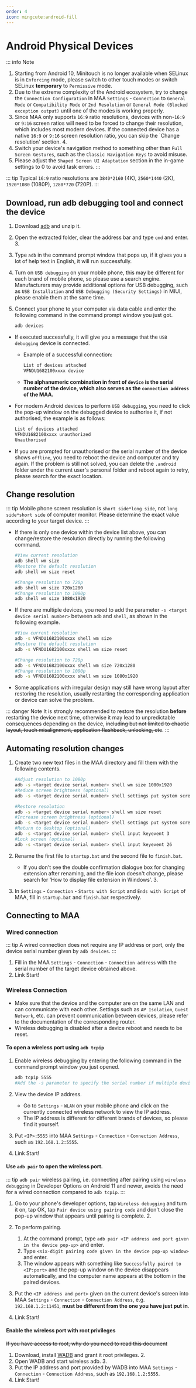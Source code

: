 ```yaml
---
order: 4
icon: mingcute:android-fill
---
```


# Android Physical Devices

::: info Note
1. Starting from Android 10, Minitouch is no longer available when SELinux is in `Enforcing` mode, please switch to other touch modes or switch SELinux **temporary** to `Permissive` mode.
2. Due to the extreme complexity of the Android ecosystem, try to change the `Connection Configuration` in MAA `Settings` - `Connection` to `General Mode` or `Compatibility Mode` or `2nd Resolution` or `General Mode (Blocked exception output)` until one of the modes is working properly.
3. Since MAA only supports `16:9` ratio resolutions, devices with non-`16:9` or `9:16` screen ratios will need to be forced to change their resolution, which includes most modern devices. If the connected device has a native `16:9` or `9:16` screen resolution ratio, you can skip the `Change resolution' section. 4.
4. Switch your device's navigation method to something other than `Full Screen Gestures`, such as the `Classic Navigation Keys` to avoid misuse.
5. Please adjust the `Shaped Screen UI Adaptation` section in the in-game settings to 0 to avoid task errors.
:::

::: tip
Typical `16:9` ratio resolutions are `3840*2160` (4K), `2560*1440` (2K), `1920*1080` (1080P), `1280*720` (720P).
:::

## Download, run adb debugging tool and connect the device

1. Download [adb](https://dl.google.com/android/repository/platform-tools-latest-windows.zip) and unzip it.
2. Open the extracted folder, clear the address bar and type `cmd` and enter. 3.
3. Type `adb` in the command prompt window that pops up, if it gives you a lot of help text in English, it will run successfully.
4. Turn on `USB debugging` on your mobile phone, this may be different for each brand of mobile phone, so please use a search engine. Manufacturers may provide additional options for USB debugging, such as `USB Installation` and `USB Debugging (Security Settings)` in MIUI, please enable them at the same time.
5. Connect your phone to your computer via data cable and enter the following command in the command prompt window you just got.

   ```bash
   adb devices
   ```

- If executed successfully, it will give you a message that the ``USB debugging`` device is connected.

  - Example of a successful connection:

    ```bash
    List of devices attached
    VFNDU1682100xxxx device
    ```

  - **The alphanumeric combination in front of `device` is the serial number of the device, which also serves as the `connection address` of the MAA.**

- For modern Android devices to perform `USB debugging`, you need to click the pop-up window on the debugged device to authorise it, if not authorised, the example is as follows:

  ```bash
  List of devices attached
  VFNDU1682100xxxx unauthorized
  Unauthorised
  ```

- If you are prompted for unauthorised or the serial number of the device shows `offline`, you need to reboot the device and computer and try again. If the problem is still not solved, you can delete the `.android` folder under the current user's personal folder and reboot again to retry, please search for the exact location.

## Change resolution

::: tip
Mobile phone screen resolution is `short side*long side`, not `long side*short side` of computer monitor. Please determine the exact value according to your target device.
:::

- If there is only one device within the device list above, you can change/restore the resolution directly by running the following command.

  ```bash
  #View current resolution
  adb shell wm size
  #Restore the default resolution
  adb shell wm size reset

  #Change resolution to 720p
  adb shell wm size 720x1280
  #Change resolution to 1080p
  adb shell wm size 1080x1920
  ```

- If there are multiple devices, you need to add the parameter `-s <target device serial number>` between `adb` and `shell`, as shown in the following example.

  ```bash
  #View current resolution
  adb -s VFNDU1682100xxxx shell wm size
  #Restore the default resolution
  adb -s VFNDU1682100xxxx shell wm size reset

  #Change resolution to 720p
  adb -s VFNDU1682100xxxx shell wm size 720x1280
  #Change resolution to 1080p
  adb -s VFNDU1682100xxxx shell wm size 1080x1920
  ```

- Some applications with irregular design may still have wrong layout after restoring the resolution, usually restarting the corresponding application or device can solve the problem.

::: danger Note
It is strongly recommended to restore the resolution **before** restarting the device next time, otherwise it may lead to unpredictable consequences depending on the device, ~~including but not limited to chaotic layout, touch misalignment, application flashback, unlocking, etc~~.
:::

## Automating resolution changes

1. Create two new text files in the MAA directory and fill them with the following contents.

   ```bash
   #Adjust resolution to 1080p
   adb -s <target device serial number> shell wm size 1080x1920
   #Reduce screen brightness (optional)
   adb -s <target device serial number> shell settings put system screen_brightness 1
   ```

   ```bash
   #Restore resolution
   adb -s <target device serial number> shell wm size reset
   #Increase screen brightness (optional)
   adb -s <target device serial number> shell settings put system screen_brightness 20
   #Return to desktop (optional)
   adb -s <target device serial number> shell input keyevent 3
   #Lock screen (optional)
   adb -s <target device serial number> shell input keyevent 26
   ```

2. Rename the first file to `startup.bat` and the second file to `finish.bat`.

   - If you don't see the double confirmation dialogue box for changing extension after renaming, and the file icon doesn't change, please search for ‘How to display file extension in Windows’. 3.

3. In `Settings` - `Connection` - `Starts with Script` and `Ends with Script` of MAA, fill in `startup.bat` and `finish.bat` respectively.

## Connecting to MAA

### Wired connection

::: tip
A wired connection does not require any IP address or port, only the device serial number given by `adb devices`.
:::

1. Fill in the MAA `Settings` - `Connection` - `Connection address` with the serial number of the target device obtained above.
2. Link Start!

### Wireless Connection

- Make sure that the device and the computer are on the same LAN and can communicate with each other. Settings such as `AP Isolation`, `Guest Network`, etc. can prevent communication between devices, please refer to the documentation of the corresponding router.
- Wireless debugging is disabled after a device reboot and needs to be reset.

#### To open a wireless port using `adb tcpip`

1. Enable wireless debugging by entering the following command in the command prompt window you just opened.

   ```bash
   adb tcpip 5555
   #Add the -s parameter to specify the serial number if multiple devices are present.
   ```

2. View the device IP address.

   - Go to `Settings` - `WLAN` on your mobile phone and click on the currently connected wireless network to view the IP address.
   - The IP address is different for different brands of devices, so please find it yourself.

3. Put `<IP>:5555` into MAA `Settings` - `Connection` - `Connection Address`, such as `192.168.1.2:5555`.
4. Link Start!

#### Use `adb pair` to open the wireless port.

::: tip
`adb pair` wireless pairing, i.e. connecting after pairing using `wireless debugging` in Developer Options on Android 11 and newer, avoids the need for a wired connection compared to `adb tcpip`.
:::

1. Go to your phone's developer options, tap `Wireless debugging` and turn it on, tap OK, tap `Pair device using pairing code` and don't close the pop-up window that appears until pairing is complete. 2.

2. To perform pairing.

   1. At the command prompt, type `adb pair <IP address and port given in the device pop-up>` and enter.
   2. Type `<six-digit pairing code given in the device pop-up window>` and enter.
   3. The window appears with something like `Successfully paired to <IP:port>` and the pop-up window on the device disappears automatically, and the computer name appears at the bottom in the paired devices.

3. Put the `<IP address and port>` given on the current device's screen into MAA `Settings` - `Connection` - `Connection Address`, e.g. `192.168.1.2:11451`, **must be different from the one you have just put in**.
4. Link Start!

#### Enable the wireless port with root privileges

~~If you have access to root, why do you need to read this document~~

1. Download, install [WADB](https://github.com/RikkaApps/WADB/releases) and grant it root privileges. 2.
2. Open WADB and start wireless adb. 3.
3. Put the IP address and port provided by WADB into MAA `Settings` - `Connection` - `Connection Address`, such as `192.168.1.2:5555`.
4. Link Start!
